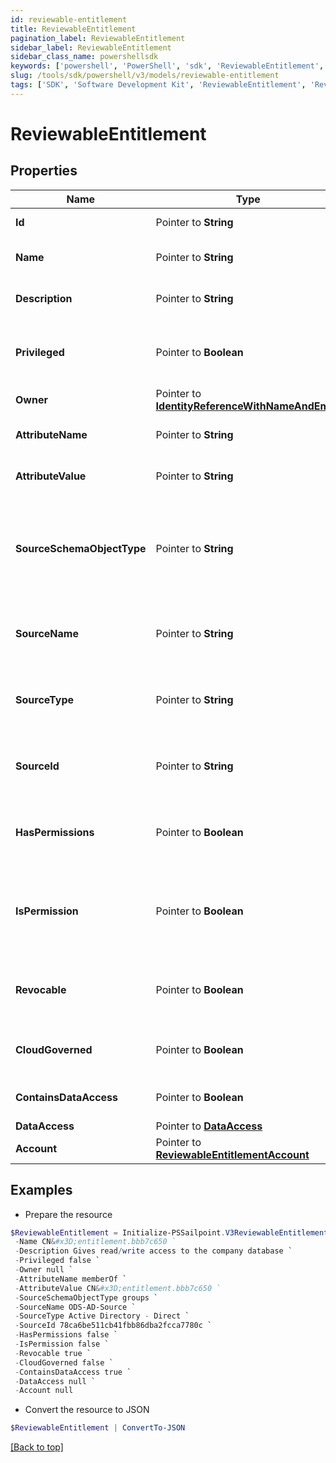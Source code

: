 ```yaml
---
id: reviewable-entitlement
title: ReviewableEntitlement
pagination_label: ReviewableEntitlement
sidebar_label: ReviewableEntitlement
sidebar_class_name: powershellsdk
keywords: ['powershell', 'PowerShell', 'sdk', 'ReviewableEntitlement', 'ReviewableEntitlement'] 
slug: /tools/sdk/powershell/v3/models/reviewable-entitlement
tags: ['SDK', 'Software Development Kit', 'ReviewableEntitlement', 'ReviewableEntitlement']
---
```



# ReviewableEntitlement

## Properties

Name | Type | Description | Notes
------------ | ------------- | ------------- | -------------
**Id** |  Pointer to **String** | The id for the entitlement | [optional] 
**Name** |  Pointer to **String** | The name of the entitlement | [optional] 
**Description** |  Pointer to **String** | Information about the entitlement | [optional] 
**Privileged** |  Pointer to **Boolean** | Indicates if the entitlement is a privileged entitlement | [optional] [default to $false]
**Owner** |  Pointer to [**IdentityReferenceWithNameAndEmail**](identity-reference-with-name-and-email) |  | [optional] 
**AttributeName** |  Pointer to **String** | The name of the attribute on the source | [optional] 
**AttributeValue** |  Pointer to **String** | The value of the attribute on the source | [optional] 
**SourceSchemaObjectType** |  Pointer to **String** | The schema object type on the source used to represent the entitlement and its attributes | [optional] 
**SourceName** |  Pointer to **String** | The name of the source for which this entitlement belongs | [optional] 
**SourceType** |  Pointer to **String** | The type of the source for which the entitlement belongs | [optional] 
**SourceId** |  Pointer to **String** | The ID of the source for which the entitlement belongs | [optional] 
**HasPermissions** |  Pointer to **Boolean** | Indicates if the entitlement has permissions | [optional] [default to $false]
**IsPermission** |  Pointer to **Boolean** | Indicates if the entitlement is a representation of an account permission | [optional] [default to $false]
**Revocable** |  Pointer to **Boolean** | Indicates whether the entitlement can be revoked | [optional] [default to $false]
**CloudGoverned** |  Pointer to **Boolean** | True if the entitlement is cloud governed | [optional] [default to $false]
**ContainsDataAccess** |  Pointer to **Boolean** | True if the entitlement has DAS data | [optional] [default to $false]
**DataAccess** |  Pointer to [**DataAccess**](data-access) |  | [optional] 
**Account** |  Pointer to [**ReviewableEntitlementAccount**](reviewable-entitlement-account) |  | [optional] 

## Examples

- Prepare the resource
```powershell
$ReviewableEntitlement = Initialize-PSSailpoint.V3ReviewableEntitlement  -Id 2c918085718230600171993742c63558 `
 -Name CN&#x3D;entitlement.bbb7c650 `
 -Description Gives read/write access to the company database `
 -Privileged false `
 -Owner null `
 -AttributeName memberOf `
 -AttributeValue CN&#x3D;entitlement.bbb7c650 `
 -SourceSchemaObjectType groups `
 -SourceName ODS-AD-Source `
 -SourceType Active Directory - Direct `
 -SourceId 78ca6be511cb41fbb86dba2fcca7780c `
 -HasPermissions false `
 -IsPermission false `
 -Revocable true `
 -CloudGoverned false `
 -ContainsDataAccess true `
 -DataAccess null `
 -Account null
```

- Convert the resource to JSON
```powershell
$ReviewableEntitlement | ConvertTo-JSON
```


[[Back to top]](#) 

